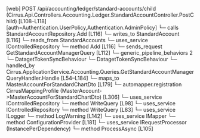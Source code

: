 [web] POST /api/accounting/ledger/standard-accounts/child  (Cirrus.Api.Controllers.Accounting.Ledger.StandardAccountController.PostChild)  [L108–L118] [auth=Authentication.UserPolicy,Authentication.AdminPolicy]
  └─ calls StandardAccountRepository.Add [L116]
  └─ writes_to StandardAccount [L116]
    └─ reads_from StandardAccounts
  └─ uses_service IControlledRepository<StandardAccount>
    └─ method Add [L116]
  └─ sends_request GetStandardAccountManagerQuery [L112]
    └─ generic_pipeline_behaviors 2
      └─ DatagetTokenSyncBehaviour
      └─ DatagetTokenSyncBehaviour
    └─ handled_by Cirrus.ApplicationService.Accounting.Queries.GetStandardAccountManagerQueryHandler.Handle [L54–L184]
      └─ maps_to MasterAccountForStandardChartDto [L179]
        └─ automapper.registration CirrusMappingProfile (MasterAccount->MasterAccountForStandardChartDto) [L306]
      └─ uses_service IControlledRepository<MasterAccount>
        └─ method WriteQuery [L98]
      └─ uses_service IControlledRepository<StandardAccount>
        └─ method WriteQuery [L83]
      └─ uses_service ILogger
        └─ method LogWarning [L142]
      └─ uses_service IMapper
        └─ method ConfigurationProvider [L181]
      └─ uses_service IRequestProcessor (InstancePerDependency)
        └─ method ProcessAsync [L105]


